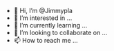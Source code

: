 - 👋 Hi, I’m @Jimmypla
- 👀 I’m interested in ...
- 🌱 I’m currently learning ...
- 💞️ I’m looking to collaborate on ...
- 📫 How to reach me ...

<!---
Jimmypla/Jimmypla is a ✨ special ✨ repository because its `README.md` (this file) appears on your GitHub profile.
You can click the Preview link to take a look at your changes.
--->
